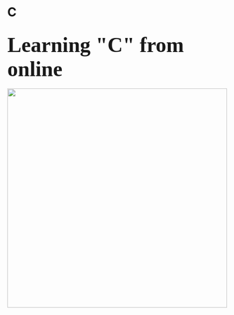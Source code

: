 # C

<h2><font size = 30px  face = "algerian"> Learning "C" from online</font></h2>


<img  src = "https://d1m75rqqgidzqn.cloudfront.net/wp-data/2020/12/15114057/shutterstock_487518850-1.jpg" width = 500px >
